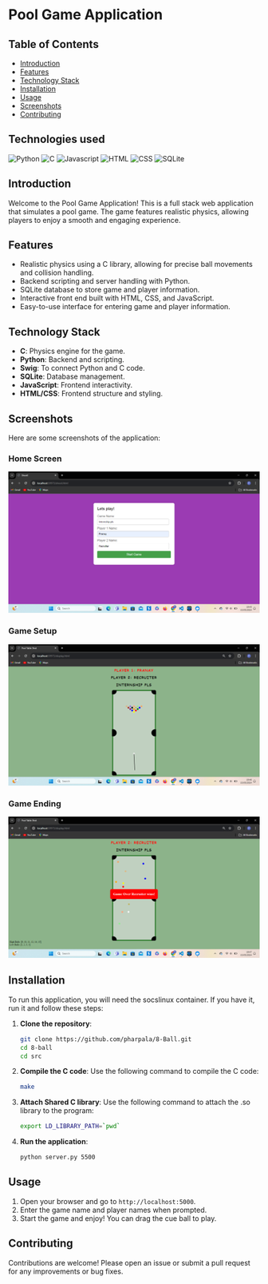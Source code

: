 # Pool Game Application

## Table of Contents

- [Introduction](#introduction)
- [Features](#features)
- [Technology Stack](#technology-stack)
- [Installation](#installation)
- [Usage](#usage)
- [Screenshots](#screenshots)
- [Contributing](#contributing)

## Technologies used

![Python](https://img.shields.io/badge/python-3670A0?style=for-the-badge&logo=python&logoColor=ffdd54)
![C](https://img.shields.io/badge/c-%2300599C.svg?style=for-the-badge&logo=c&logoColor=white)
![Javascript](https://img.shields.io/badge/Javascript-F0DB4F?style=for-the-badge&labelColor=black&logo=javascript&+logoColor=F0DB4F)
![HTML](https://img.shields.io/badge/HTML5-E34F26?style=for-the-badge&logo=html5&logoColor=white)
![CSS](https://img.shields.io/badge/CSS-239120?&style=for-the-badge&logo=css3&logoColor=white)
![SQLite](https://img.shields.io/badge/SQLite-07405E?style=for-the-badge&logo=sqlite&logoColor=white)

## Introduction

Welcome to the Pool Game Application! This is a full stack web application that simulates a pool game. The game features realistic physics, allowing players to enjoy a smooth and engaging experience.

## Features

- Realistic physics using a C library, allowing for precise ball movements and collision handling.
- Backend scripting and server handling with Python.
- SQLite database to store game and player information.
- Interactive front end built with HTML, CSS, and JavaScript.
- Easy-to-use interface for entering game and player information.

## Technology Stack

- **C**: Physics engine for the game.
- **Python**: Backend and scripting.
- **Swig**: To connect Python and C code.
- **SQLite**: Database management.
- **JavaScript**: Frontend interactivity.
- **HTML/CSS**: Frontend structure and styling.

## Screenshots

Here are some screenshots of the application:

### Home Screen

![Home Screen](utils/home_screen.png)

### Game Setup

![Game Setup](utils/game_setup.png)

### Game Ending

![Game End](utils/game_end.png)

## Installation

To run this application, you will need the socslinux container. If you have it, run it and follow these steps:

1. **Clone the repository**:

    ```bash
    git clone https://github.com/pharpala/8-Ball.git
    cd 8-ball
    cd src
    ```

2. **Compile the C code**:
    Use the following command to compile the C code:

    ```bash
    make
    ```

3. **Attach Shared C library**:
    Use the following command to attach the .so library to the program:

    ```bash
    export LD_LIBRARY_PATH=`pwd`
    ```

4. **Run the application**:

    ```bash
    python server.py 5500
    ```

## Usage

1. Open your browser and go to `http://localhost:5000`.
2. Enter the game name and player names when prompted.
3. Start the game and enjoy! You can drag the cue ball to play.

## Contributing

Contributions are welcome! Please open an issue or submit a pull request for any improvements or bug fixes.
